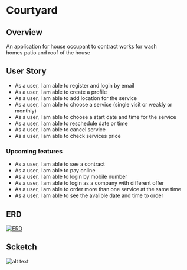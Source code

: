 # Courtyard

## Overview
An application for house occupant to contract works for wash homes patio and roof of the house

## User Story
- As a user, I am able to register and login by email
- As a user, I am able to create a profile
- As a user, I am able to add location for the service
- As a user, I am able to choose a service (single visit or weakly or monthly)
- As a user, I am able to choose a start date and time for the service
- As a user, I am able to reschedule date or time
- As a user, I am able to cancel service
- As a user, I am able to check services price

### Upcoming features
* As a user, I am able to see a contract 
* As a user, I am able to pay online
* As a user, I am able to login by mobile number
* As a user, I am able to login as a company with different offer
* As a user, I am able to order more than one service at the same time 
* As a user, I am able to see the avalible date and time to order

## ERD
<a href="https://ibb.co/MNK4Q69"><img src="https://i.ibb.co/PCJn0Qt/ERD.png" alt="ERD" border="0"></a>


## Scketch
![alt text](https://www4.0zz0.com/2021/12/16/07/952418587.jpeg)
